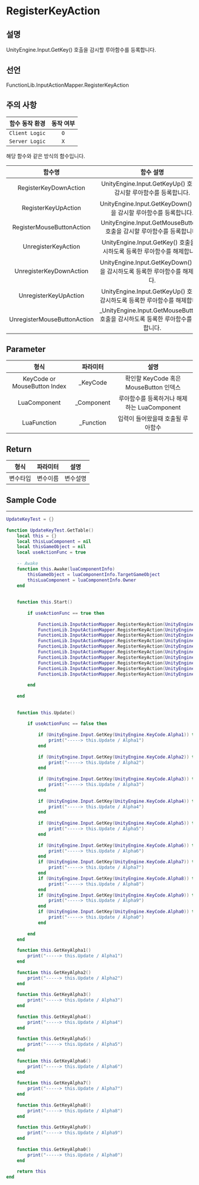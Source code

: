 # RegisterKeyAction

## 설명
UnityEngine.Input.GetKey() 호출을 감시할 루아함수를 등록합니다.

## 선언
FunctionLib.InputActionMapper.RegisterKeyAction

## 주의 사항
|    **함수 동작 환경**    | **동작 여부** |
|:------------------:|:---------:|
| ```Client Logic``` |  ```O```  |
| ```Server Logic``` |  ```X```  |

해당 함수와 같은 방식의 함수입니다.

|           **함수명**           |                           **함수 설명**                            |
|:---------------------------:|:--------------------------------------------------------------:|
|    RegisterKeyDownAction    |       UnityEngine.Input.GetKeyUp() 호출을 감시할 루아함수를 등록합니다.        |
|     RegisterKeyUpAction     |      UnityEngine.Input.GetKeyDown() 호출을 감시할 루아함수를 등록합니다.       |
|  RegisterMouseButtonAction  |    UnityEngine.Input.GetMouseButton() 호출을 감시할 루아함수를 등록합니다.     |
|     UnregisterKeyAction     |     UnityEngine.Input.GetKey() 호출을 감시하도록 등록한 루아함수를 해제합니다.      |
|   UnregisterKeyDownAction   |   UnityEngine.Input.GetKeyDown() 호출을 감시하도록 등록한 루아함수를 해제합니다.    |
|    UnregisterKeyUpAction    |    UnityEngine.Input.GetKeyUp() 호출을 감시하도록 등록한 루아함수를 해제합니다.     |
| UnregisterMouseButtonAction | _UnityEngine.Input.GetMouseButton() 호출을 감시하도록 등록한 루아함수를 해제합니다. |


## Parameter
|            **형식**            |  **파라미터**  |             **설명**             |
|:----------------------------:|:----------:|:------------------------------:|
| KeyCode or MouseButton Index |  _KeyCode  | 확인할 KeyCode 혹은 MouseButton 인덱스 | 
| LuaComponent | _Component |루아함수를 등록하거나 해제하는 LuaComponent | 
| LuaFunction | _Function  | 입력이 들어왔을때 호출될 루아함수 | 


## Return
|**형식**|**파라미터**|**설명**|
|:---:|:---:|:---:|
|변수타입 | 변수이름 | 변수설명 |

## Sample Code
---
```lua
UpdateKeyTest = {}
 
function UpdateKeyTest.GetTable()
    local this = {}
    local thisLuaComponent = nil
    local thisGameObject = nil
    local useActionFunc = true
 
    -- Awake
    function this.Awake(luaComponentInfo)
        thisGameObject = luaComponentInfo.TargetGameObject   
        thisLuaComponent = luaComponentInfo.Owner
    end
 
 
    function this.Start()
 
        if useActionFunc == true then
 
            FunctionLib.InputActionMapper.RegisterKeyAction(UnityEngine.KeyCode.Alpha1, thisLuaComponent, this.GetKeyAlpha1)
            FunctionLib.InputActionMapper.RegisterKeyAction(UnityEngine.KeyCode.Alpha2, thisLuaComponent, this.GetKeyAlpha2)
            FunctionLib.InputActionMapper.RegisterKeyAction(UnityEngine.KeyCode.Alpha3, thisLuaComponent, this.GetKeyAlpha3)
            FunctionLib.InputActionMapper.RegisterKeyAction(UnityEngine.KeyCode.Alpha4, thisLuaComponent, this.GetKeyAlpha4)
            FunctionLib.InputActionMapper.RegisterKeyAction(UnityEngine.KeyCode.Alpha5, thisLuaComponent, this.GetKeyAlpha5)
            FunctionLib.InputActionMapper.RegisterKeyAction(UnityEngine.KeyCode.Alpha6, thisLuaComponent, this.GetKeyAlpha6)
            FunctionLib.InputActionMapper.RegisterKeyAction(UnityEngine.KeyCode.Alpha7, thisLuaComponent, this.GetKeyAlpha7)
            FunctionLib.InputActionMapper.RegisterKeyAction(UnityEngine.KeyCode.Alpha8, thisLuaComponent, this.GetKeyAlpha8)
            FunctionLib.InputActionMapper.RegisterKeyAction(UnityEngine.KeyCode.Alpha9, thisLuaComponent, this.GetKeyAlpha9)
            FunctionLib.InputActionMapper.RegisterKeyAction(UnityEngine.KeyCode.Alpha0, thisLuaComponent, this.GetKeyAlpha0)
 
        end
 
    end
 
 
    function this.Update()
 
        if useActionFunc == false then
 
            if (UnityEngine.Input.GetKey(UnityEngine.KeyCode.Alpha1)) then
                print("-----> this.Update / Alpha1")
            end
 
            if (UnityEngine.Input.GetKey(UnityEngine.KeyCode.Alpha2)) then
                print("-----> this.Update / Alpha2")
            end
 
            if (UnityEngine.Input.GetKey(UnityEngine.KeyCode.Alpha3)) then
                print("-----> this.Update / Alpha3")
            end
 
            if (UnityEngine.Input.GetKey(UnityEngine.KeyCode.Alpha4)) then
                print("-----> this.Update / Alpha4")
            end
 
            if (UnityEngine.Input.GetKey(UnityEngine.KeyCode.Alpha5)) then
                print("-----> this.Update / Alpha5")
            end
 
            if (UnityEngine.Input.GetKey(UnityEngine.KeyCode.Alpha6)) then
                print("-----> this.Update / Alpha6")
            end
            if (UnityEngine.Input.GetKey(UnityEngine.KeyCode.Alpha7)) then
                print("-----> this.Update / Alpha7")
            end
            if (UnityEngine.Input.GetKey(UnityEngine.KeyCode.Alpha8)) then
                print("-----> this.Update / Alpha8")
            end
            if (UnityEngine.Input.GetKey(UnityEngine.KeyCode.Alpha9)) then
                print("-----> this.Update / Alpha9")
            end
            if (UnityEngine.Input.GetKey(UnityEngine.KeyCode.Alpha0)) then
                print("-----> this.Update / Alpha0")
            end
 
        end
    end
 
    function this.GetKeyAlpha1()
        print("-----> this.Update / Alpha1")
    end
 
    function this.GetKeyAlpha2()
        print("-----> this.Update / Alpha2")
    end
 
    function this.GetKeyAlpha3()
        print("-----> this.Update / Alpha3")
    end
 
    function this.GetKeyAlpha4()
        print("-----> this.Update / Alpha4")
    end
 
    function this.GetKeyAlpha5()
        print("-----> this.Update / Alpha5")
    end
 
    function this.GetKeyAlpha6()
        print("-----> this.Update / Alpha6")
    end
 
    function this.GetKeyAlpha7()
        print("-----> this.Update / Alpha7")
    end
 
    function this.GetKeyAlpha8()
        print("-----> this.Update / Alpha8")
    end
 
    function this.GetKeyAlpha9()
        print("-----> this.Update / Alpha9")
    end
 
    function this.GetKeyAlpha0()
        print("-----> this.Update / Alpha0")
    end
 
    return this
end
```